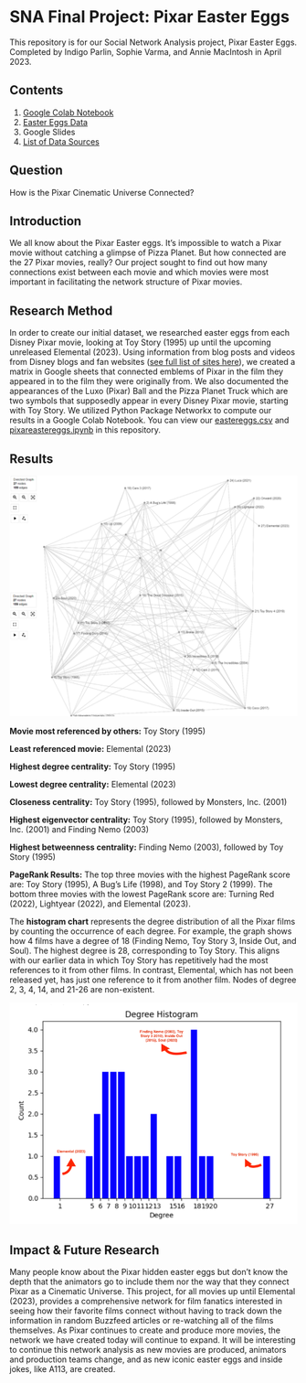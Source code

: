 # SNA Final Project: Pixar Easter Eggs
This repository is for our Social Network Analysis project, Pixar Easter Eggs. Completed by Indigo Parlin, Sophie Varma, and Annie MacIntosh in April 2023. 

## Contents

1. [Google Colab Notebook](https://github.com/indigoparlin/sna-pixar-easter-eggs/blob/main/pixareastereggs.ipynb)
2. [Easter Eggs Data](https://github.com/indigoparlin/sna-pixar-easter-eggs/blob/main/eastereggs.csv)
3. Google Slides
4. [List of Data Sources](https://github.com/indigoparlin/sna-pixar-easter-eggs/blob/main/sources.txt)


## Question
How is the Pixar Cinematic Universe Connected? 

## Introduction
We all know about the Pixar Easter eggs. It’s impossible to watch a Pixar movie without catching a glimpse of Pizza Planet. But how connected are the 27 Pixar movies, really? Our project sought to find out how many connections exist between each movie and which movies were most important in facilitating the network structure of Pixar movies. 

## Research Method
In order to create our initial dataset, we researched easter eggs from each Disney Pixar movie, looking at Toy Story (1995) up until the upcoming unreleased Elemental (2023). Using information from blog posts and videos from Disney blogs and fan websites ([see full list of sites here](https://github.com/indigoparlin/sna-pixar-easter-eggs/blob/main/sources.txt)), we created a matrix in Google sheets that connected emblems of Pixar in the film they appeared in to the film they were originally from. We also documented the appearances of the Luxo (Pixar) Ball and the Pizza Planet Truck which are two symbols that supposedly appear in every Disney Pixar movie, starting with Toy Story. 
We utilized Python Package Networkx to compute our results in a Google Colab Notebook. You can view our [eastereggs.csv](https://github.com/indigoparlin/sna-pixar-easter-eggs/blob/main/eastereggs.csv) and [pixareastereggs.ipynb](https://github.com/indigoparlin/sna-pixar-easter-eggs/blob/main/pixareastereggs.ipynb) in this repository. 

## Results
![Graph produced by Networkx](https://github.com/indigoparlin/sna-pixar-easter-eggs/blob/main/graph.png)

**Movie most referenced by others:** Toy Story (1995)

**Least referenced movie:** Elemental (2023)

**Highest degree centrality:** Toy Story (1995)

**Lowest degree centrality:** Elemental (2023)

**Closeness centrality:** Toy Story (1995), followed by Monsters, Inc. (2001)

**Highest eigenvector centrality:** Toy Story (1995), followed by Monsters, Inc. (2001) and Finding Nemo (2003)

**Highest betweenness centrality:** Finding Nemo (2003), followed by Toy Story (1995)


**PageRank Results:**
The top three movies with the highest PageRank score are: Toy Story (1995), A Bug’s Life (1998), and Toy Story 2 (1999). 
The bottom three movies with the lowest PageRank score are: Turning Red (2022), Lightyear (2022), and Elemental (2023). 

The **histogram chart** represents the degree distribution of all the Pixar films by counting the occurrence of each degree. For example, the graph shows how 4 films have a degree of 18 (Finding Nemo, Toy Story 3, Inside Out, and Soul). The highest degree is 28, corresponding to Toy Story. This aligns with our earlier data in which Toy Story has repetitively had the most references to it from other films. In contrast, Elemental, which has not been released yet, has just one reference to it from another film. Nodes of degree 2, 3, 4, 14, and 21-26 are non-existent. 

![Annotated screenshot of histogram from Google Colab notebook.](https://github.com/indigoparlin/sna-pixar-easter-eggs/blob/main/degreehistogram.png)



## Impact & Future Research
Many people know about the Pixar hidden easter eggs but don’t know the depth that the animators go to include them nor the way that they connect Pixar as a Cinematic Universe. This project, for all movies up until Elemental (2023), provides a comprehensive network for film fanatics interested in seeing how their favorite films connect without having to track down the information in random Buzzfeed articles or re-watching all of the films themselves. As Pixar continues to create and produce more movies, the network we have created today will continue to expand. It will be interesting to continue this network analysis as new movies are produced, animators and production teams change, and as new iconic easter eggs and inside jokes, like A113, are created. 

